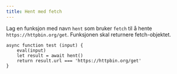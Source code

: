 ```yaml
---
title: Hent med fetch
---
```


Lag en funksjon med navn `hent` som bruker `fetch` til å hente `https://httpbin.org/get`. Funksjonen skal returnere fetch-objektet.


```test
async function test (input) {
    eval(input)
    let result = await hent()
    return result.url === 'https://httpbin.org/get'
}
```

